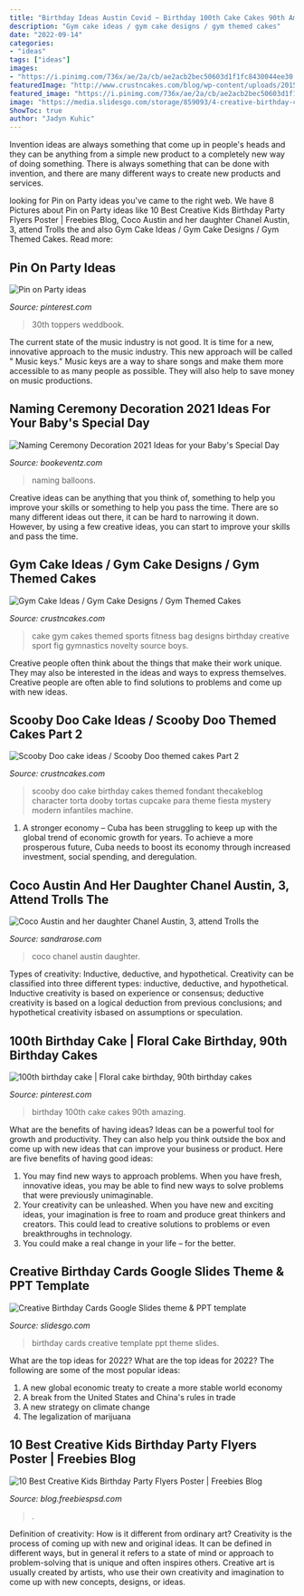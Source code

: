 ```yaml
---
title: "Birthday Ideas Austin Covid ~ Birthday 100th Cake Cakes 90th Amazing"
description: "Gym cake ideas / gym cake designs / gym themed cakes"
date: "2022-09-14"
categories:
- "ideas"
tags: ["ideas"]
images:
- "https://i.pinimg.com/736x/ae/2a/cb/ae2acb2bec50603d1f1fc8430044ee30.jpg"
featuredImage: "http://www.crustncakes.com/blog/wp-content/uploads/2015/12/d2e9819f915423788c35fa921c93234e.jpg"
featured_image: "https://i.pinimg.com/736x/ae/2a/cb/ae2acb2bec50603d1f1fc8430044ee30.jpg"
image: "https://media.slidesgo.com/storage/859093/4-creative-birthday-cards.png"
ShowToc: true
author: "Jadyn Kuhic"
---
```



Invention ideas are always something that come up in people's heads and they can be anything from a simple new product to a completely new way of doing something. There is always something that can be done with invention, and there are many different ways to create new products and services.

	

		
looking for Pin on Party ideas you've came to the right web. We have 8 Pictures about Pin on Party ideas like 10 Best Creative Kids Birthday Party Flyers Poster | Freebies Blog, Coco Austin and her daughter Chanel Austin, 3, attend Trolls the and also Gym Cake Ideas / Gym Cake Designs / Gym Themed Cakes. Read more:
		
    
## Pin On Party Ideas

<img loading=lazy src="https://i.pinimg.com/736x/ae/2a/cb/ae2acb2bec50603d1f1fc8430044ee30.jpg" onerror="this.onerror=null;this.src='https://tse2.mm.bing.net/th?id=OIP.-gqjcRliAY19WEQP7CQiGQHaJR&amp;pid=15.1';" alt="Pin on Party ideas">

_Source: pinterest.com_

>30th toppers weddbook. 

	

The current state of the music industry is not good. It is time for a new, innovative approach to the music industry. This new approach will be called " Music keys." Music keys are a way to share songs and make them more accessible to as many people as possible. They will also help to save money on music productions.

    
## Naming Ceremony Decoration 2021 Ideas For Your Baby&#039;s Special Day

<img loading=lazy src="https://www.bookeventz.com/blog/wp-content/uploads/2018/11/Naming-Ceremony-Decoration-FI.jpg" onerror="this.onerror=null;this.src='https://tse1.mm.bing.net/th?id=OIP.b70UCuo3ogreRIQuBmd2eAHaFJ&amp;pid=15.1';" alt="Naming Ceremony Decoration 2021 Ideas for your Baby&#039;s Special Day">

_Source: bookeventz.com_

>naming balloons. 

	

Creative ideas can be anything that you think of, something to help you improve your skills or something to help you pass the time. There are so many different ideas out there, it can be hard to narrowing it down. However, by using a few creative ideas, you can start to improve your skills and pass the time.

    
## Gym Cake Ideas / Gym Cake Designs / Gym Themed Cakes

<img loading=lazy src="http://www.crustncakes.com/blog/wp-content/uploads/2015/07/deb6931068f9c73baced91cb3de43cd7.jpg" onerror="this.onerror=null;this.src='https://tse1.mm.bing.net/th?id=OIP.hwdSnEDac7vukzUpteNa3wHaKX&amp;pid=15.1';" alt="Gym Cake Ideas / Gym Cake Designs / Gym Themed Cakes">

_Source: crustncakes.com_

>cake gym cakes themed sports fitness bag designs birthday creative sport fig gymnastics novelty source boys. 

	

Creative people often think about the things that make their work unique. They may also be interested in the ideas and ways to express themselves. Creative people are often able to find solutions to problems and come up with new ideas.

    
## Scooby Doo Cake Ideas / Scooby Doo Themed Cakes Part 2

<img loading=lazy src="http://www.crustncakes.com/blog/wp-content/uploads/2015/12/d2e9819f915423788c35fa921c93234e.jpg" onerror="this.onerror=null;this.src='https://tse2.mm.bing.net/th?id=OIP._m3MlR8OaNT4QDBghvXiKgHaJ5&amp;pid=15.1';" alt="Scooby Doo cake ideas / Scooby Doo themed cakes Part 2">

_Source: crustncakes.com_

>scooby doo cake birthday cakes themed fondant thecakeblog character torta dooby tortas cupcake para theme fiesta mystery modern infantiles machine. 

	

1. A stronger economy – Cuba has been struggling to keep up with the global trend of economic growth for years. To achieve a more prosperous future, Cuba needs to boost its economy through increased investment, social spending, and deregulation.

    
## Coco Austin And Her Daughter Chanel Austin, 3, Attend Trolls The

<img loading=lazy src="http://sandrarose.com/wp-content/uploads/2018/11/Coco-Austin-and-Chanel-wenn35651242.jpg?x64655" onerror="this.onerror=null;this.src='https://tse1.mm.bing.net/th?id=OIP.Qp6sxljz-eBzDsJSC1Ap7gHaKh&amp;pid=15.1';" alt="Coco Austin and her daughter Chanel Austin, 3, attend Trolls the">

_Source: sandrarose.com_

>coco chanel austin daughter. 

	

Types of creativity: Inductive, deductive, and hypothetical.
Creativity can be classified into three different types: inductive, deductive, and hypothetical. Inductive creativity is based on experience or consensus; deductive creativity is based on a logical deduction from previous conclusions; and hypothetical creativity isbased on assumptions or speculation.

    
## 100th Birthday Cake | Floral Cake Birthday, 90th Birthday Cakes

<img loading=lazy src="https://i.pinimg.com/736x/26/93/c9/2693c94cd7b69961befdff988f4dfdbe.jpg" onerror="this.onerror=null;this.src='https://tse2.mm.bing.net/th?id=OIP.KEfW6sic4iDF7mxk9QYkggHaJ3&amp;pid=15.1';" alt="100th birthday cake | Floral cake birthday, 90th birthday cakes">

_Source: pinterest.com_

>birthday 100th cake cakes 90th amazing. 

	

What are the benefits of having ideas?
Ideas can be a powerful tool for growth and productivity. They can also help you think outside the box and come up with new ideas that can improve your business or product. Here are five benefits of having good ideas: 
1. You may find new ways to approach problems. When you have fresh, innovative ideas, you may be able to find new ways to solve problems that were previously unimaginable. 
2. Your creativity can be unleashed. When you have new and exciting ideas, your imagination is free to roam and produce great thinkers and creators. This could lead to creative solutions to problems or even breakthroughs in technology. 
3. You could make a real change in your life – for the better.

    
## Creative Birthday Cards Google Slides Theme &amp; PPT Template

<img loading=lazy src="https://media.slidesgo.com/storage/859093/4-creative-birthday-cards.png" onerror="this.onerror=null;this.src='https://tse1.mm.bing.net/th?id=OIP.QRUyYCoJzXkD4DYLgDDnkQHaFj&amp;pid=15.1';" alt="Creative Birthday Cards Google Slides theme &amp; PPT template">

_Source: slidesgo.com_

>birthday cards creative template ppt theme slides. 

	

What are the top ideas for 2022?
What are the top ideas for 2022? The following are some of the most popular ideas: 
1. A new global economic treaty to create a more stable world economy 
2. A break from the United States and China's rules in trade 
3. A new strategy on climate change 
4. The legalization of marijuana 

    
## 10 Best Creative Kids Birthday Party Flyers Poster | Freebies Blog

<img loading=lazy src="https://3.bp.blogspot.com/-Ku5tC5xmytE/U_dvfEeiRPI/AAAAAAAABe0/-3d7LSvQh-8/s1600/Kids%2BBirthday%2BParty%2B09.jpg" onerror="this.onerror=null;this.src='https://tse1.mm.bing.net/th?id=OIP.Ru5EEcr-_4K-AEJYwoVe0gHaLS&amp;pid=15.1';" alt="10 Best Creative Kids Birthday Party Flyers Poster | Freebies Blog">

_Source: blog.freebiespsd.com_

>. 

	

Definition of creativity: How is it different from ordinary art?
Creativity is the process of coming up with new and original ideas. It can be defined in different ways, but in general it refers to a state of mind or approach to problem-solving that is unique and often inspires others. Creative art is usually created by artists, who use their own creativity and imagination to come up with new concepts, designs, or ideas.

